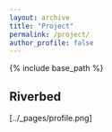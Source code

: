 ```yaml
---
layout: archive
title: "Project"
permalink: /project/
author_profile: false
---
```


{% include base_path %}

Riverbed
---
[../_pages/profile.png]


